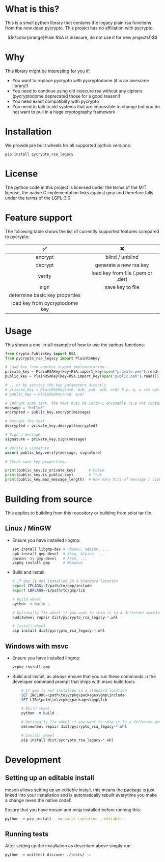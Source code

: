 # What is this?
This is a small python library that contains the legacy plain rsa functions from the now dead pycrypto. This project has no affiliation with pycrypto.

$${\color{orange}Plain RSA is insecure, do not use it for new projects!}$$

# Why
This library might be interesting for you if:
* You want to replace pycrypto with pycryptodome (it is an awesome library!)
* You need to continue using old insecure rsa without any ciphers (pycryptodome deprecated those for a good reason!)
* You need exact compatiblity with pycrypto 
* You need to talk to old systems that are impossible to change but you do not want to pull in a huge cryptography framework

# Installation

We provide pre built wheels for all supported python versions:

    pip install pycrypto_rsa_legacy

# License

The python code in this project is licensed under the terms of the MIT license, the native C implementation links against gmp and therefore falls under the terms of the LGPL-3.0

# Feature support

The following table shows the list of currently supported features compared to pycrypto:

| ✅ | ❌ |
|:---:|:---:| 
| encrypt | blind / unblind |
| decrypt | generate a new rsa key |
| verify | load key from file (.pem or .der) |
| sign | save key to file |
| determine basic key properties
| load key from pycryptodome key

# Usage

This shows a one-in-all example of how to use the various functions:

```python
from Crypto.PublicKey import RSA
from pycrypto_rsa_legacy import PlainRSAKey

# Load key from another crypto implementation...
private_key = PlainRSAKey(key=RSA.import_key(open("private.pem").read()))
public_key = PlainRSAKey(key=RSA.import_key(open("public.pem").read()))

# ...or by setting the key parameters directly
# private_key = PlainRSAKey(n=0, d=0, p=0, q=0, u=0) # p, q, u are optional!
# public_key = PlainRSAKey(n=0, e=0)

# Encrypt some text, the text must be LATIN-1 encodable (i.e not contain any Umlauts, etc)!
message = "hello!"
encrypted = public_key.encrypt(message)

# Decrypt the text
decrypted = private_key.decrypt(encrypted)

# Sign a message
signature = private_key.sign(message)

# Verify a signature
assert public_key.verify(message, signature)

# Check some key properties:

print(public_key.is_private_key)      # False
print(public_key.is_public_key)       # True
print(public_key.max_message_length)  # How many bits of message / ciphertext this key can handle in bits
```

# Building from source

This applies to building from this repository or building from sdist tar file.

## Linux / MinGW

* Ensure you have installed libgmp:

    ```bash
    apt install libgmp-dev # Ubuntu, Debian, ...
    apk install gmp-devel  # Alma, Alpine, ...
    pacman -Sy gmp-devel   # Arch, ...
    vcpkg install gmp      # Windows
    ```

* Build and install:

    ```bash
    # If gmp is not installed in a standard location
    export CFLAGS=-I/path/to/gmp/include
    export LDFLAGS=-L/path/to/gmp/lib

    # Build wheel
    python -m build .

    # Optionally fix wheel if you want to ship it to a different machine
    auditwheel repair dist/pycrypto_rsa_legacy-*.whl

    # Install wheel
    pip install dist/pycrypto_rsa_legacy-*.whl
    ```

## Windows with msvc

* Ensure you have installed libgmp:

    ```powershell
    vcpkg install gmp 
    ```

* Build and install, as always ensure that you run these commands in the developer command prompt that ships with msvc build tools

    ```powershell
        # If gmp is not installed in a standard location
        SET INCLUDE=\path\to\vcpkg\packages\gmp\include
        SET LIB=\path\to\vcpkg\packages\gmp\lib

        # Build wheel
        python -m build .
    
        # Optionally fix wheel if you want to ship it to a different machine
        delvewheel repair dist/pycrypto_rsa_legacy-*.whl

        # Install wheel
        pip install dist/pycrypto_rsa_legacy-*.whl
    ```

# Development

## Setting up an editable install

meson allows setting up an editable install, this means the package is just linked into your installation and is automatically rebuilt everytime you make a change (even the native code!)

Ensure that you have meson and ninja installed before running this:

```bash
python -m pip install --no-build-isolation --editable .
```

## Running tests

After setting up the installation as described above simply run:

```bash
python -m unittest discover ./tests/ -v
```